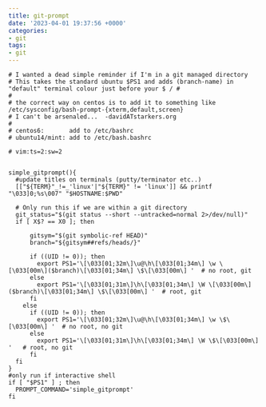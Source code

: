 ```yaml
---
title: git-prompt
date: '2023-04-01 19:37:56 +0000'
categories:
- git
tags:
- git
---
```



    # I wanted a dead simple reminder if I'm in a git managed directory
    # This takes the standard ubuntu $PS1 and adds (branch-name) in "default" terminal colour just before your $ / #
    #
    # the correct way on centos is to add it to something like /etc/sysconfig/bash-prompt-{xterm,default,screen}
    # I can't be arsenaled...  -davidATstarkers.org
    #
    # centos6:       add to /etc/bashrc
    # ubuntu14/mint: add to /etc/bash.bashrc

    # vim:ts=2:sw=2


    simple_gitprompt(){
      #update titles on terminals (putty/terminator etc..)
      [["${TERM}"_!=_'linux'|"${TERM}" != 'linux']] && printf "\033]0;%s\007" "$HOSTNAME:$PWD"

      # Only run this if we are within a git directory
      git_status="$(git status --short --untracked=normal 2>/dev/null)"
      if [ X$? == X0 ]; then

          gitsym="$(git symbolic-ref HEAD)"
          branch="${gitsym##refs/heads/}"

          if ((UID != 0)); then
            export PS1='\[\033[01;32m\]\u@\h\[\033[01;34m\] \w \[\033[00m\]($branch)\[\033[01;34m\] \$\[\033[00m\] '  # no root, git
          else
            export PS1='\[\033[01;31m\]\h\[\033[01;34m\] \W \[\033[00m\]($branch)\[\033[01;34m\] \$\[\033[00m\] '  # root, git
          fi
        else
          if ((UID != 0)); then
            export PS1='\[\033[01;32m\]\u@\h\[\033[01;34m\] \w \$\[\033[00m\] '  # no root, no git
          else
            export PS1='\[\033[01;31m\]\h\[\033[01;34m\] \W \$\[\033[00m\] '   # root, no git
          fi
      fi
    }
    #only run if interactive shell
    if [ "$PS1" ] ; then
      PROMPT_COMMAND='simple_gitprompt'
    fi